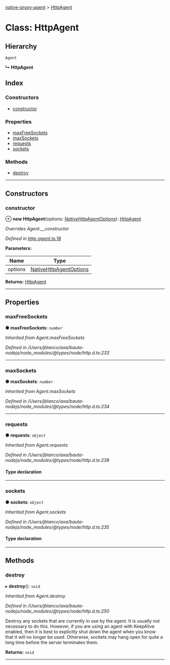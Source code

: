 [native-proxy-agent](../README.md) > [HttpAgent](../classes/httpagent.md)

# Class: HttpAgent

## Hierarchy

 `Agent`

**↳ HttpAgent**

## Index

### Constructors

* [constructor](httpagent.md#constructor)

### Properties

* [maxFreeSockets](httpagent.md#maxfreesockets)
* [maxSockets](httpagent.md#maxsockets)
* [requests](httpagent.md#requests)
* [sockets](httpagent.md#sockets)

### Methods

* [destroy](httpagent.md#destroy)

---

## Constructors

<a id="constructor"></a>

###  constructor

⊕ **new HttpAgent**(options: *[NativeHttpAgentOptions](../interfaces/nativehttpagentoptions.md)*): [HttpAgent](httpagent.md)

*Overrides Agent.__constructor*

*Defined in [http-agent.ts:18](https://github.axa.com/Digital/bauta-nodejs/blob/4798ac7/packages/native-proxy-agent/src/http-agent.ts#L18)*

**Parameters:**

| Name | Type |
| ------ | ------ |
| options | [NativeHttpAgentOptions](../interfaces/nativehttpagentoptions.md) |

**Returns:** [HttpAgent](httpagent.md)

___

## Properties

<a id="maxfreesockets"></a>

###  maxFreeSockets

**● maxFreeSockets**: *`number`*

*Inherited from Agent.maxFreeSockets*

*Defined in /Users/jblanco/axa/bauta-nodejs/node_modules/@types/node/http.d.ts:233*

___
<a id="maxsockets"></a>

###  maxSockets

**● maxSockets**: *`number`*

*Inherited from Agent.maxSockets*

*Defined in /Users/jblanco/axa/bauta-nodejs/node_modules/@types/node/http.d.ts:234*

___
<a id="requests"></a>

###  requests

**● requests**: *`object`*

*Inherited from Agent.requests*

*Defined in /Users/jblanco/axa/bauta-nodejs/node_modules/@types/node/http.d.ts:238*

#### Type declaration

[key: `string`]: `IncomingMessage`[]

___
<a id="sockets"></a>

###  sockets

**● sockets**: *`object`*

*Inherited from Agent.sockets*

*Defined in /Users/jblanco/axa/bauta-nodejs/node_modules/@types/node/http.d.ts:235*

#### Type declaration

[key: `string`]: `Socket`[]

___

## Methods

<a id="destroy"></a>

###  destroy

▸ **destroy**(): `void`

*Inherited from Agent.destroy*

*Defined in /Users/jblanco/axa/bauta-nodejs/node_modules/@types/node/http.d.ts:250*

Destroy any sockets that are currently in use by the agent. It is usually not necessary to do this. However, if you are using an agent with KeepAlive enabled, then it is best to explicitly shut down the agent when you know that it will no longer be used. Otherwise, sockets may hang open for quite a long time before the server terminates them.

**Returns:** `void`

___


